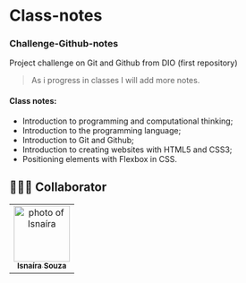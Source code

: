 # Class-notes

### Challenge-Github-notes
Project challenge on Git and Github from DIO (first repository)

>As i progress in classes I will add more notes.



#### Class notes: 

- Introduction to programming and computational thinking;
- Introduction to the programming language;
- Introduction to Git and Github;
- Introduction to creating websites with HTML5 and CSS3;
- Positioning elements with Flexbox in CSS.


## 🤝👩🏻 Collaborator


<table>
  <tr>
    <td align="center">
      <a href="#">
        <img src="https://avatars.githubusercontent.com/u/95285602?s=400&u=ed631ca82ce931b1f23877b14b677c651db231b6&v=4" width="100px;" alt="photo of Isnaíra"/><br>
        <sub>
          <b>Isnaíra Souza</b>
        </sub>
      </a>
    </td>
    
</table>
